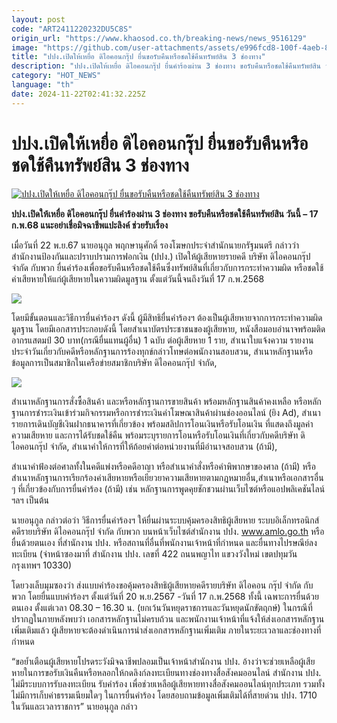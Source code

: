 ```yaml
---
layout: post
code: "ART2411220232DU5C8S"
origin_url: "https://www.khaosod.co.th/breaking-news/news_9516129"
image: "https://github.com/user-attachments/assets/e996fcd8-100f-4aeb-885c-d4fbf90100c9"
title: "ปปง.เปิดให้เหยื่อ ดิไอคอนกรุ๊ป ยื่นขอรับคืนหรือชดใช้คืนทรัพย์สิน 3 ช่องทาง"
description: "ปปง.เปิดให้เหยื่อ ดิไอคอนกรุ๊ป ยื่นคำร้องผ่าน 3 ช่องทาง ขอรับคืนหรือชดใช้คืนทรัพย์สิน วันนี้ - 17 ก.พ.68 แนะอย่าเชื่อมิจฉาชีพแปะลิงค์ ช่วยรับเรื่อง"
category: "HOT_NEWS"
language: "th"
date: 2024-11-22T02:41:32.225Z
---
```


# ปปง.เปิดให้เหยื่อ ดิไอคอนกรุ๊ป ยื่นขอรับคืนหรือชดใช้คืนทรัพย์สิน 3 ช่องทาง

[![ปปง.เปิดให้เหยื่อ ดิไอคอนกรุ๊ป ยื่นขอรับคืนหรือชดใช้คืนทรัพย์สิน 3 ช่องทาง](https://www.khaosod.co.th/wpapp/uploads/2024/11/icon-2.jpg "ปปง.เปิดให้เหยื่อ ดิไอคอนกรุ๊ป ยื่นขอรับคืนหรือชดใช้คืนทรัพย์สิน 3 ช่องทาง")](https://www.khaosod.co.th/wpapp/uploads/2024/11/icon-2.jpg)

**ปปง.เปิดให้เหยื่อ ดิไอคอนกรุ๊ป ยื่นคำร้องผ่าน 3 ช่องทาง ขอรับคืนหรือชดใช้คืนทรัพย์สิน วันนี้ – 17 ก.พ.68 แนะอย่าเชื่อมิจฉาชีพแปะลิงค์ ช่วยรับเรื่อง**

เมื่อวันที่ 22 พ.ย.67 นายอนุกูล พฤกษานุศักดิ์ รองโฆษกประจำสำนักนายกรัฐมนตรี กล่าวว่า สำนักงานป้องกันและปราบปรามการฟอกเงิน (ปปง.) เปิดให้ผู้เสียหายรายคดี บริษัท ดิไอคอนกรุ๊ป จำกัด กับพวก ยื่นคำร้องเพื่อขอรับคืนหรือชดใช้คืนซึ่งทรัพย์สินที่เกี่ยวกับการกระทำความผิด หรือชดใช้ค่าเสียหายให้แก่ผู้เสียหายในความผิดมูลฐาน ตั้งแต่วันนี้จนถึงวันที่ 17 ก.พ.2568

[![](https://www.khaosod.co.th/wpapp/uploads/2024/11/S__4325941-696x397-1.jpg)](https://www.khaosod.co.th/wpapp/uploads/2024/11/S__4325941-696x397-1.jpg)

โดยมีขั้นตอนและวิธีการยื่นคำร้องฯ ดังนี้ ผู้มีสิทธิยื่นคำร้องฯ ต้องเป็นผู้เสียหายจากการกระทำความผิดมูลฐาน โดยมีเอกสารประกอบดังนี้ โดยสำเนาบัตรประชาชนของผู้เสียหาย, หนังสือมอบอำนาจพร้อมติดอากรแสตมป์ 30 บาท(กรณียื่นแทนผู้อื่น) 1 ฉบับ ต่อผู้เสียหาย 1 ราย, สำเนาใบแจ้งความ รายงานประจำวันเกี่ยวกับคดีหรือหลักฐานการร้องทุกข์กล่าวโทษต่อพนักงานสอบสวน, สำเนาหลักฐานหรือข้อมูลการเป็นสมาชิกในเครือข่ายสมาชิกบริษัท ดิไอคอนกรุ๊ป จำกัด,

[![](https://www.khaosod.co.th/wpapp/uploads/2024/11/S__70959156-696x383.jpg)](https://www.khaosod.co.th/wpapp/uploads/2024/11/S__70959156.jpg)

สำเนาหลักฐานการสั่งซื้อสินค้า และหรือหลักฐานการขายสินค้า พร้อมหลักฐานสินค้าคงเหลือ หรือหลักฐานการชำระเงินเข้าร่วมกิจกรรมหรือการชำระเงินค่าโฆษณาสินค้าผ่านช่องออนไลน์ (ยิง Ad), สำเนารายการเดินบัญชีเงินฝากธนาคารที่เกี่ยวข้อง พร้อมสลิปการโอนเงินหรือรับโอนเงิน ที่แสดงถึงมูลค่าความเสียหาย และการได้รับชดใช้คืน พร้อมระบุรายการโอนหรือรับโอนเงินที่เกี่ยวกับคดีบริษัท ดิไอคอนกรุ๊ป จำกัด, สำเนาคำให้การที่ให้ถ้อยคำต่อหน่วยงานที่มีอำนาจสอบสวน (ถ้ามี),

สำเนาคำฟ้องต่อศาลทั้งในคดีแพ่งหรือคดีอาญา หรือสำเนาคำสั่งหรือคำพิพากษาของศาล (ถ้ามี) หรือสำเนาหลักฐานการเรียกร้องค่าเสียหายหรือเยียวยาความเสียหายตามกฎหมายอื่น,สำเนาหรือเอกสารอื่น ๆ ที่เกี่ยวข้องกับการยื่นคำร้อง (ถ้ามี) เช่น หลักฐานการพูดคุยชักชวนผ่านเว็บไซต์หรือแอปพลิเคชันไลน์ ฯลฯ เป็นต้น

นายอนุกูล กล่าวต่อว่า วิธีการยื่นคำร้องฯ ให้ยื่นผ่านระบบคุ้มครองสิทธิผู้เสียหาย ระบบอิเล็กทรอนิกส์ คดีรายบริษัท ดิไอคอนกรุ๊ป จำกัด กับพวก บนหน้าเว็บไซต์สำนักงาน ปปง. www.amlo.go.th หรือยื่นด้วยตนเอง ที่สำนักงาน ปปง. หรือสถานที่อื่นที่พนักงานเจ้าหน้าที่กำหนด และยื่นทางไปรษณีย์ลงทะเบียน (จ่าหน้าซองมาที่ สำนักงาน ปปง. เลขที่ 422 ถนนพญาไท แขวงวังใหม่ เขตปทุมวัน กรุงเทพฯ 10330)

โดยวงเล็บมุมซองว่า ส่งแบบคำร้องขอคุ้มครองสิทธิผู้เสียหายคดีรายบริษัท ดิไอคอน กรุ๊ป จำกัด กับพวก โดยยื่นแบบคำร้องฯ ตั้งแต่วันที่ 20 พ.ย.2567 -วันที่ 17 ก.พ.2568 ทั้งนี้ เฉพาะการยื่นด้วยตนเอง ตั้งแต่เวลา 08.30 – 16.30 น. (ยกเว้นวันหยุดราชการและวันหยุดนักขัตฤกษ์) ในกรณีที่ปรากฏในภายหลังพบว่า เอกสารหลักฐานไม่ครบถ้วน และพนักงานเจ้าหน้าที่แจ้งให้ส่งเอกสารหลักฐานเพิ่มเติมแล้ว ผู้เสียหายจะต้องดำเนินการนำส่งเอกสารหลักฐานเพิ่มเติม ภายในระยะเวลาและช่องทางที่กำหนด

“ขอย้ำเตือนผู้เสียหายโปรดระวังมิจฉาชีพปลอมเป็นเจ้าหน้าสำนักงาน ปปง. อ้างว่าจะช่วยเหลือผู้เสียหายในการขอรับเงินคืนหรือหลอกให้กดลิงก์ลงทะเบียนทางช่องทางสื่อสังคมออนไลน์ สำนักงาน ปปง. ไม่มีระบบการรับลงทะเบียน รับคำร้อง เพื่อช่วยเหลือผู้เสียหายทางสื่อสังคมออนไลน์ทุกประเภท รวมทั้งไม่มีการเก็บค่าธรรมเนียมใดๆ ในการยื่นคำร้อง โดยสอบถามข้อมูลเพิ่มเติมได้ที่สายด่วน ปปง. 1710 ในวันและเวลาราชการ” นายอนุกูล กล่าว


